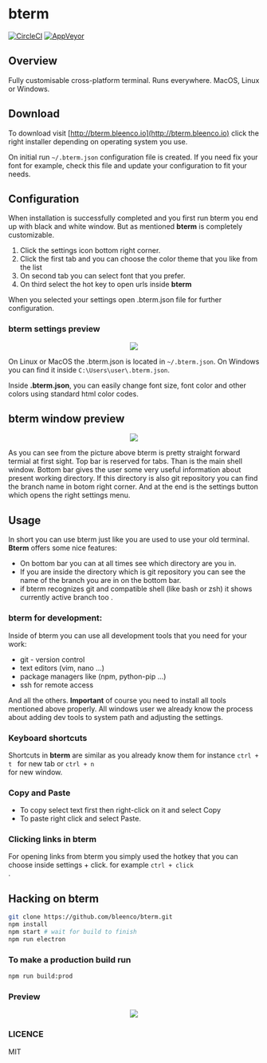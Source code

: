 # bterm

[![CircleCI](https://circleci.com/gh/bleenco/bterm/tree/master.svg?style=svg)](https://circleci.com/gh/bleenco/bterm/tree/master)
[![AppVeyor](https://ci.appveyor.com/api/projects/status/0dknthm6g9gq1nw2/branch/master?svg=true)](https://ci.appveyor.com/project/jkuri/bterm-l4yld/branch/master)


## Overview
Fully customisable cross-platform terminal.
Runs everywhere. MacOS, Linux or Windows.

## Download
To download visit
[http://bterm.bleenco.io](http://bterm.bleenco.io) click the right installer depending on
operating system you use.

On initial run `~/.bterm.json` configuration file is created. If you need fix your font for example,
check this file and update your configuration to fit your needs.

## Configuration
When installation is successfully completed and you first run bterm you end up with black and white window.
But as mentioned **bterm** is completely customizable.

1. Click the settings icon  bottom right corner.
2. Click the first tab and you can choose the color theme that you like from the list
3. On second tab you can select font that you prefer.
4. On third select the hot key to open urls inside **bterm**

When you selected  your  settings open .bterm.json file for further configuration.

### bterm settings preview
<p align="center">
  <img src="https://cloud.githubusercontent.com/assets/1796022/26737218/7c9bf714-47c9-11e7-8f9e-6a0217c1fb11.png">
</p>

On Linux or MacOS  the .bterm.json is located in `~/.bterm.json`.
On Windows you can find it inside `C:\Users\user\.bterm.json`.

Inside **.bterm.json**, you can easily change font size, font color and other colors using standard
html color codes.

## bterm window preview
<p align="center">
  <img src="https://cloud.githubusercontent.com/assets/1796022/26737214/7ad80b70-47c9-11e7-899e-aaeae266d77e.png">
</p>

As you can see from the picture above bterm is pretty straight forward termial at
first sight. Top bar is reserved for tabs.
Than is the main shell window.
Bottom bar gives the user some very useful information about present working directory.
If this directory is also git repository  you can find the branch name in botom right corner.
And at the end is the settings button which opens the right settings menu.


## Usage
In short you can use bterm just like you are used to use your old terminal.
**Bterm** offers some nice features:
* On bottom bar you can at all times see which directory are you in.
* If you are inside the directory which is git repository you can see the name of the branch
you are in  on the bottom bar.
* if bterm recognizes git and compatible shell (like bash or zsh) it shows  currently active branch too .

### bterm for development:
Inside of bterm you can use all development tools that you need for your work:
* git - version control
* text editors (vim, nano ...)
* package managers like (npm, python-pip ...)
* ssh for remote access

And all the others.
**Important** of course you need to install all tools mentioned above properly. All windows user
 we already know the process about adding dev tools to system path and adjusting
 the settings.

### Keyboard shortcuts
Shortcuts in **bterm** are similar as you already know them for instance
<code>ctrl + t </code> for new tab or <code>ctrl + n </code> for new window.

### Copy and Paste
* To copy select text first then right-click on it and select Copy
* To paste right click and select Paste.

### Clicking links in bterm
For opening links from bterm you simply used the hotkey that you can choose inside
settings + click. for example <code>ctrl + click </code>.


## Hacking on bterm

```sh
git clone https://github.com/bleenco/bterm.git
npm install
npm start # wait for build to finish
npm run electron
```

### To make a production build run

```sh
npm run build:prod
```

### Preview

<p align="center">
  <img src="https://cloud.githubusercontent.com/assets/1796022/24828975/69b690f4-1c69-11e7-9ba2-814a5742e86b.png">
</p>

### LICENCE

MIT

